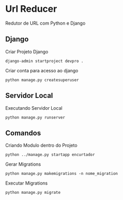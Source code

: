 # Url Reducer

Redutor de URL com Python e Django

## Django
Criar Projeto Django

`django-admin startproject devpro .`

Criar conta para acesso ao django

`python manage.py createsuperuser`

## Servidor Local
Executando Servidor Local

`python manage.py runserver`

## Comandos
Criando Modulo dentro do Projeto

`python ../manage.py startapp encurtador`

Gerar Migrations

`python manage.py makemigrations -n nome_migration`

Executar Migrations

`python manage.py migrate`
